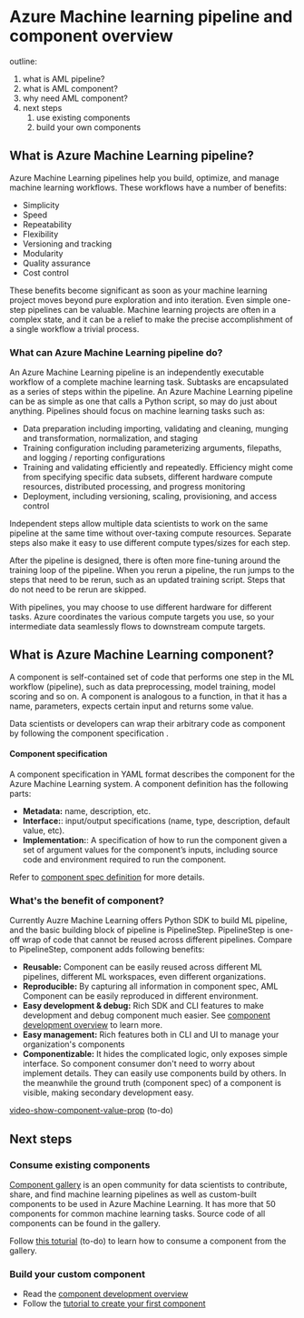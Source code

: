 # Azure Machine learning pipeline and component overview

outline:
1. what is AML pipeline?
1. what is AML component?
1. why need AML component?
1. next steps
    1. use existing components
    1. build your own components

## What is Azure Machine Learning pipeline? 

Azure Machine Learning pipelines help you build, optimize, and manage machine learning workflows. These workflows have a number of benefits:

- Simplicity
- Speed
- Repeatability
- Flexibility
- Versioning and tracking
- Modularity
- Quality assurance
- Cost control

These benefits become significant as soon as your machine learning project moves beyond pure exploration and into iteration. Even simple one-step pipelines can be valuable. Machine learning projects are often in a complex state, and it can be a relief to make the precise accomplishment of a single workflow a trivial process.

### What can Azure Machine Learning pipeline do? 

An Azure Machine Learning pipeline is an independently executable workflow of a complete machine learning task. Subtasks are encapsulated as a series of steps within the pipeline. An Azure Machine Learning pipeline can be as simple as one that calls a Python script, so may do just about anything. Pipelines should focus on machine learning tasks such as:

- Data preparation including importing, validating and cleaning, munging and transformation, normalization, and staging
- Training configuration including parameterizing arguments, filepaths, and logging / reporting configurations
- Training and validating efficiently and repeatedly. Efficiency might come from specifying specific data subsets, different hardware compute resources, distributed processing, and progress monitoring
- Deployment, including versioning, scaling, provisioning, and access control


Independent steps allow multiple data scientists to work on the same pipeline at the same time without over-taxing compute resources. Separate steps also make it easy to use different compute types/sizes for each step.

After the pipeline is designed, there is often more fine-tuning around the training loop of the pipeline. When you rerun a pipeline, the run jumps to the steps that need to be rerun, such as an updated training script. Steps that do not need to be rerun are skipped.

With pipelines, you may choose to use different hardware for different tasks. Azure coordinates the various compute targets you use, so your intermediate data seamlessly flows to downstream compute targets.


## What is Azure Machine Learning component? 
A component is self-contained set of code that performs one step in the ML workflow (pipeline), such as data preprocessing, model training, model scoring and so on. A component is analogous to a function, in that it has a name, parameters, expects certain input and returns some value. 
 
Data scientists or developers can wrap their arbitrary code as component by following the component specification .

#### Component specification

A component specification in YAML format describes the component for the Azure Machine Learning system. A component definition has the following parts:

- **Metadata:** name, description, etc.
- **Interface:**: input/output specifications (name, type, description, default value, etc).
- **Implementation:**: A specification of how to run the component given a set of argument values for the component’s inputs, including source code and environment required to run the component. 

Refer to [component spec definition](https://github.com/Azure/DesignerPrivatePreviewFeatures/blob/master/azureml-modules/docs/module-spec-definition.md) for more details. 

### What's the benefit of component? 

Currently Auzre Machine Learning offers Python SDK to build ML pipeline, and the basic building block of pipeline is PipelineStep. PipelineStep is one-off wrap of code that cannot be reused across different pipelines. Compare to PipelineStep, component adds following benefits:


-  **Reusable:** Component can be easily reused across different ML pipelines, different ML workspaces, even different organizations.  
- **Reproducible:** By capturing all information in component spec, AML Component can be easily reproduced in different environment. 
-  **Easy development & debug:** Rich SDK and CLI features to make development and debug component much easier. See [component development overview](./component-development-overview.md) to learn more.   
- **Easy management:**  Rich features both in CLI and UI to manage your organization's components 
- **Componentizable:** It hides the complicated logic, only exposes simple interface. So component consumer don't need to worry about implement details. They can easily use components build by others. In the meanwhile the ground truth (component spec) of a component is visible, making secondary development easy. 

[video-show-component-value-prop]() (to-do)

## Next steps

### Consume existing components 

[Component gallery](https://github.com/tichx/azureml-pipeline-components-gallery) is an open community for data scientists to contribute, share, and find machine learning pipelines as well as custom-built components to be used in Azure Machine Learning. It has more that 50 components for common machine learning tasks. Source code of all components can be found in the gallery. 

Follow [this toturial](./tutorial-use-existing-component-to-build-pipeline.ipynb) (to-do) to learn how to consume a component from the gallery. 


### Build your custom component


- Read the [component development overview](./component-development-overview.md)
- Follow the [tutorial to create your first component](tutorial-create-first-component.ipynb)  

